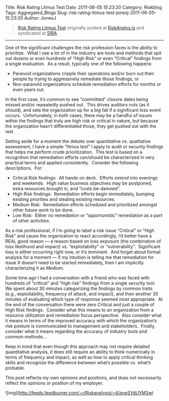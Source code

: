 Title: Risk Rating Litmus Test
Date: 2011-06-05 15:23:20
Category: Riskblog
Tags: Aggregated_Blogs
Slug: risk-rating-litmus-test-jonesj-2011-06-05-15:23:20
Author: JonesJ

>[Risk Rating Litmus Test](http://feedproxy.google.com/~r/Riskanalysis/~3/qveSYdUYM3w/) originally posted at [RiskAnalys.is](http://riskmanagementinsight.com/riskanalysis) and syndicated at [SIRA](http://societyinforisk.org)
***
One of the significant challenges the risk profession faces is the ability to prioritize.  What I see a lot of in the industry are tools and methods that spit out dozens or even hundreds of “High Risk” or even “Critical” findings from a single evaluation.  As a result, typically one of the following happens:

-   Paranoid organizations cripple their operations and/or burn out their people by trying to aggressively remediate those findings, or
-   Non-paranoid organizations schedule remediation efforts for months or even years out.

In the first case, it’s common to see “committed” closure dates being missed and/or repeatedly pushed out.  This drives auditors nuts (as it should), and sets the organization up for a big fall if a significant loss event occurs.  Unfortunately, in both cases, there may be a handful of issues within the findings that truly are high risk or critical in nature, but because the organization hasn’t differentiated those, they get pushed out with the rest.

Setting aside for a moment the debate over quantitative vs. qualitative assessment, I have a simple “litmus test” I apply to audit or security findings that helps me perform crude prioritization.  This test is based on a recognition that remediation efforts can/should be characterized in very practical terms and applied consistently.  Consider the following descriptions.  For:

-   Critical Risk findings:  All hands on deck.  Efforts extend into evenings and weekends.  High value business objectives may be postponed, extra resources brought in, and “costs be-damned”.
-   High Risk findings:  Remediation efforts begin immediately, bumping existing priorities and stealing existing resources.
-   Medium Risk:  Remediation efforts scheduled and prioritized amongst other future work to be done.
-   Low Risk:  Either no remediation or “opportunistic” remediation as a part of other activities.

As a risk professional, if I’m going to label a risk issue “Critical” or “High Risk” and cause the organization to react accordingly, I’d better have a REAL good reason — a reason based on loss exposure (the combination of loss likelihood and impact) vs. “exploitability” or “vulnerability”.  Significant loss is either occurring right now, or it’s imminent.  And forget about formal analysis for a moment — if my intuition is telling me that remediation for issue X doesn’t need to be started immediately, then I am implicitly characterizing it as Medium.

Some time ago I had a conversation with a friend who was faced with hundreds of “critical” and “high risk” findings from a single security tool.  We spent about 30 minutes categorizing the findings by common traits (e.g., exploitability, frequency of attack, and impact), and then another 30 minutes of evaluating which type of response seemed most appropriate.  At the end of the conversation there were zero Critical and just a couple of  High Risk findings.  Consider what this means to an organization from a resource utilization and remediation focus perspective.  Also consider what it means in terms of the improved accuracy with which the organization’s risk posture is communicated to management and stakeholders.  Finally, consider what it means regarding the accuracy of industry tools and common methods…

Keep in mind that even though this approach may not require detailed quantitative analysis, it does still require an ability to think numerically in terms of frequency and impact, as well as how to apply critical thinking skills and recognize the difference between what’s possible vs. what’s probable.

This post reflects my own opinions and positions, and does not necessarily reflect the opinions or position of my employer.

\!\[img\](http://feeds.feedburner.com/~r/Riskanalysis/~4/qveSYdUYM3w)


